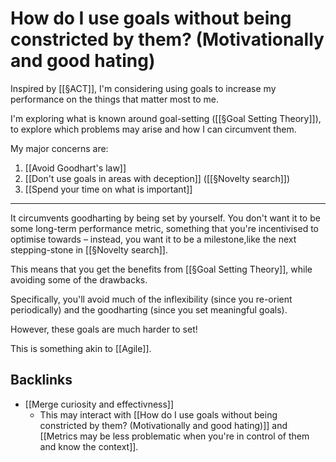 # How do I use goals without being constricted by them? (Motivationally and good hating)
Inspired by [[§ACT]], I'm considering using goals to increase my performance on the things that matter most to me.

I'm exploring what is known around goal-setting ([[§Goal Setting Theory]]), to explore which problems may arise and how I can circumvent them.

My major concerns are:
1. [[Avoid Goodhart's law]]
2. [[Don't use goals in areas with deception]] ([[§Novelty search]])
3. [[Spend your time on what is important]]

---

It circumvents goodharting by being set by yourself. You don't want it to be some long-term performance metric, something that you're incentivised to optimise towards – instead, you want it to be a milestone,like the next stepping-stone in [[§Novelty search]].

This means that you get the benefits from [[§Goal Setting Theory]], while avoiding some of the drawbacks.

Specifically, you'll avoid much of the inflexibility (since you re-orient periodically) and the goodharting (since you set meaningful goals).

However, these goals are much harder to set!

This is something akin to [[Agile]].

## Backlinks
* [[Merge curiosity and effectivness]]
	* This may interact with [[How do I use goals without being constricted by them? (Motivationally and good hating)]] and [[Metrics may be less problematic when you're in control of them and know the context]].

<!-- #Life -->

<!-- {BearID:7BAD18E5-0C1B-4BF1-8358-84ED1FE95D5A-15756-00001303B2E1DA6F} -->
